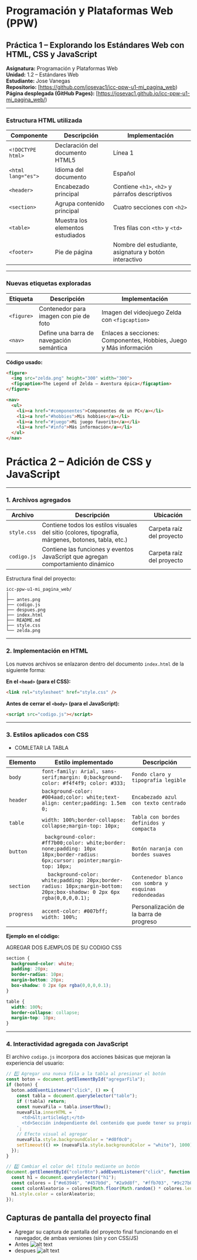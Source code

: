 # Programación y Plataformas Web (PPW)

## Práctica 1 – Explorando los Estándares Web con HTML, CSS y JavaScript

**Asignatura:** Programación y Plataformas Web  
**Unidad:** 1.2 – Estándares Web  
**Estudiante:** Jose Vanegas  
**Repositorio:** [https://github.com/josevac1/icc-ppw-u1-mi_pagina_web)
**Página desplegada (GitHub Pages):** [https://josevac1.github.io/icc-ppw-u1-mi_pagina_web/)

---

### Estructura HTML utilizada


| Componente | Descripción | Implementación |
|-------------|--------------|----------------|
| `<!DOCTYPE html>` | Declaración del documento HTML5 | Línea 1 |
| `<html lang="es">` | Idioma del documento | Español |
| `<header>` | Encabezado principal | Contiene `<h1>`, `<h2>` y párrafos descriptivos |
| `<section>` | Agrupa contenido principal | Cuatro secciones con `<h2>` |
| `<table>` | Muestra los elementos estudiados | Tres filas con `<th>` y `<td>` |
| `<footer>` | Pie de página | Nombre del estudiante, asignatura y botón interactivo |

---

### Nuevas etiquetas exploradas

| Etiqueta | Descripción | Implementación |
|-----------|--------------|----------------|
| `<figure>` | Contenedor para imagen con pie de foto | Imagen del videojuego Zelda con `<figcaption>` |
| `<nav>` | Define una barra de navegación semántica | Enlaces a secciones: Componentes, Hobbies, Juego y Más información |

**Código usado:**
```html
<figure>
  <img src="zelda.png" height="300" width="300">
  <figcaption>The Legend of Zelda — Aventura épica</figcaption>
</figure>

<nav>
  <ul>
    <li><a href="#componentes">Componentes de un PC</a></li>
    <li><a href="#hobbies">Mis hobbies</a></li>
    <li><a href="#juego">Mi juego favorito</a></li>
    <li><a href="#info">Más información</a></li>
  </ul>
</nav>
```


#  Práctica 2 – Adición de CSS y JavaScript
---

### 1. Archivos agregados

| Archivo     | Descripción                                                                                         | Ubicación                 |
| ----------- | --------------------------------------------------------------------------------------------------- | ------------------------- |
| `style.css` | Contiene todos los estilos visuales del sitio (colores, tipografía, márgenes, botones, tabla, etc.) | Carpeta raíz del proyecto |
| `codigo.js` | Contiene las funciones y eventos JavaScript que agregan comportamiento dinámico                     | Carpeta raíz del proyecto |

Estructura final del proyecto:

```
icc-ppw-u1-mi_pagina_web/
│
├── antes.png
├── codigo.js
├── despues.png
├── index.html
├── README.md
├── style.css
└── zelda.png
```
---

### 2. Implementación en HTML

Los nuevos archivos se enlazaron dentro del documento `index.html` de la siguiente forma:

**En el `<head>` (para el CSS):**

```html
<link rel="stylesheet" href="style.css" />

```

**Antes de cerrar el `<body>` (para el JavaScript):**

```html
<script src="codigo.js"></script>

```

---

### 3. Estilos aplicados con CSS

* COMLETAR LA TABLA

| Elemento                    | Estilo implementado                                            | Descripción                             |
| --------------------------- | -------------------------------------------------------------- | --------------------------------------- |
| `body`                      |    `font-family: Arial, sans-serif;margin: 0;background-color: #f4f4f9; color: #333;`     |    `Fondo claro y tipografía legible`     |
| `header`                    | `background-color: #004aad;color: white;text-align: center;padding: 1.5em 0;`| `Encabezado azul con texto centrado`|
| `table`                     |  `width: 100%;border-collapse: collapse;margin-top: 10px;` | `Tabla con bordes definidos y compacta` |
| `button`                    | ` background-color: #ff7b00;color: white;border: none;padding: 10px 18px;border-radius: 6px;cursor: pointer;margin-top: 10px;` | `Botón naranja con bordes suaves`  |
| `section`                   | `  background-color: white;padding: 20px;border-radius: 10px;margin-bottom: 20px;box-shadow: 0 2px 6px rgba(0,0,0,0.1);` | `Contenedor blanco con sombra y esquinas redondeadas` |
| `progress`                  | `accent-color: #007bff; width: 100%;`                          | Personalización de la barra de progreso |

**Ejemplo en el código:**

AGREGAR DOS EJEMPLOS DE SU CODIGO CSS

```css
section {
  background-color: white;
  padding: 20px;
  border-radius: 10px;
  margin-bottom: 20px;
  box-shadow: 0 2px 6px rgba(0,0,0,0.1);
}

table {
  width: 100%;
  border-collapse: collapse;
  margin-top: 10px;
}
```
---

### 4. Interactividad agregada con JavaScript

El archivo `codigo.js` incorpora dos acciones básicas que mejoran la experiencia del usuario:

```javascript
// 1️⃣ Agregar una nueva fila a la tabla al presionar el botón
const boton = document.getElementById("agregarFila");
if (boton) {
  boton.addEventListener("click", () => {
    const tabla = document.querySelector("table");
    if (!tabla) return;
    const nuevaFila = tabla.insertRow();
    nuevaFila.innerHTML = `
      <td>&lt;article&gt;</td>
      <td>Sección independiente del contenido que puede tener su propio título.</td>
    `;
    // Efecto visual al agregar
    nuevaFila.style.backgroundColor = "#d0f0c0";
    setTimeout(() => (nuevaFila.style.backgroundColor = "white"), 1000);
  });
}

// 2️⃣ Cambiar el color del título mediante un botón
document.getElementById("colorBtn").addEventListener("click", function () {
  const h1 = document.querySelector("h1");
  const colores = ["#e63946", "#457b9d", "#2a9d8f", "#ffb703", "#9c27b0"];
  const colorAleatorio = colores[Math.floor(Math.random() * colores.length)];
  h1.style.color = colorAleatorio;
});
```
## Capturas de pantalla del proyecto final

* Agregar su captura de pantalla del proyecto final funcionando en el navegador, de ambas versiones (sin y con CSS/JS)
* Antes
![alt text](<antes.png>)
* despues
![alt text](<despues.png>)
